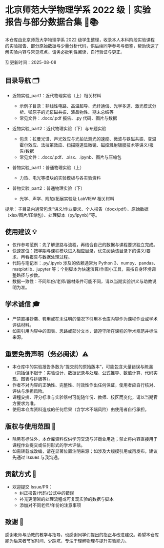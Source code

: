 # 北京师范大学物理学系 2022 级｜实验报告与部分数据合集 🔬📚

本仓库由北京师范大学物理学系 2022 级学生整理，收录本人本科阶段实验课程的实验报告、部分原始数据与少量分析代码，供后续同学参考与借鉴，帮助快速了解实验内容与常见坑点。请务必批判性阅读，自行验证与更正。

🗓️ 更新时间：2025-08-08

## 目录导航 🗂️

- 近物实验_part1：近代物理实验（上）相关材料
	- 示例子目录：非线性电路、高温超导、光纤通信、光学多道、激光模式分析、铷原子的光泵磁共振、液晶物性、期末总结等
	- 常见文件：.docx/.pdf 报告、.py 代码、图片与数据

- 近物实验_part2：近代物理实验（下）与专题实验
	- 包含：拉曼光谱、声光效应与光拍法测光的速度、微波与铁磁共振、变温霍尔效应、法拉第效应、扫描隧道显微镜、磁控溅射镀膜技术等讲义/报告/数据
	- 常见文件：.docx/.pdf、.xlsx、.ipynb、图片与压缩包

- 普物实验_part1：普通物理实验（上）
	- 力热、电光等模块的实验模板与各实验资料

- 普物实验_part2：普通物理实验（下）
	- 光学、声学、附加/拓展实验及 LabVIEW 相关材料

提示：子目录内通常包含“讲义/作业要求、个人报告（docx/pdf）、原始数据（xlsx/图片/压缩包）、处理脚本（py/ipynb）”等。

## 使用建议 💡

- 仅作参考范例：先了解思路与流程，再结合自己的数据与课程要求独立完成。
- 快速定位：按学期与课程模块进入相应目录，优先阅读该目录下的讲义/要求，再看报告与数据处理过程。
- 代码与笔记本：.py/.ipynb 涉及的依赖通常为 Python 3、numpy、pandas、matplotlib、jupyter 等；个别脚本为快速演算/作图小工具，需按自身环境调整路径与参数。
- 数据一致性：不同年份/老师/器材条件可能不同，请以当期实验讲义与助教说明为准。

## 学术诚信 🎓

- 严禁直接抄袭、套用或在未注明的情况下引用本仓库内容作为课程作业或学术评估材料。
- 如需引用内容中的图表、思路或部分文本，请遵守所在课程的学术规范并标注来源。

## 重要免责声明（务必阅读）⚠️

- 本仓库中的实验报告多数为“提交前的原始版本”，可能包含大量错误与疏漏（包括但不限于：实验设计、数据记录与处理、公式推导、数值计算、代码实现、图表与排版等）。
- 作者不对内容的正确性、完整性、时效性作出任何保证，使用者应自行核对、评估与承担风险。
- 课程安排、评分标准与实验器材可能随年份、教师、校区而变化，请以当期官方要求为准。
- 使用本仓库资料造成的任何后果（含学术不端风险）由使用者自行承担。

## 版权与使用范围 📄

- 除另有标注外，本仓库资料仅供学习交流与非商业用途；禁止将内容直接用于课程作业提交或任何形式的学术评估。
- 如需转载或改编，请在显著位置注明来源；如涉及大规模引用或再发布，建议先通过 Issues 与我沟通。

## 贡献方式 🤝

- 欢迎提交 Issue/PR：
	- 纠正报告/代码/公式中的错误
	- 补充更清晰的处理流程或可复现实验的数据与脚本
	- 添加对不同老师/年份的注意事项

## 致谢 🙏

感谢老师与助教的教学与指导，也感谢同学们提出的指正与改进建议。希望本仓库能为后来者节省时间、少踩坑，专注于理解物理与提升实验能力。
